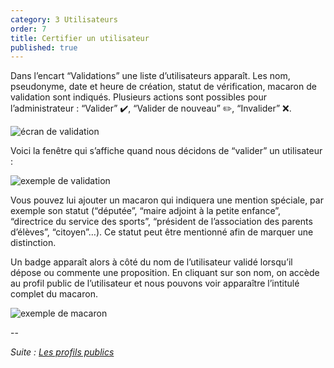 ```yaml
---
category: 3 Utilisateurs
order: 7
title: Certifier un utilisateur
published: true
---
```

Dans l’encart “Validations” une liste d’utilisateurs apparaît. Les nom, pseudonyme, date et heure de création, statut de vérification, macaron de validation sont indiqués. Plusieurs actions sont possibles pour l’administrateur : “Valider” ✔️, “Valider de nouveau” ✏️, “Invalider” ❌.

![écran de validation]({{site.baseurl}}/images/valider.png)

Voici la fenêtre qui s’affiche quand nous décidons de “valider” un utilisateur : 

![exemple de validation]({{site.baseurl}}/images/xavier_valider.png)

Vous pouvez lui ajouter un macaron qui indiquera une mention spéciale, par exemple son statut (“députée”, “maire adjoint à la petite enfance”, “directrice du service des sports”, “président de l’association des parents d’élèves”, “citoyen”…). Ce statut peut être mentionné afin de marquer une distinction.

Un badge apparaît alors à côté du nom de l’utilisateur validé lorsqu’il dépose ou commente une proposition. En cliquant sur son nom, on accède au profil public de l’utilisateur et nous pouvons voir apparaître l’intitulé complet du macaron.

![exemple de macaron]({{site.baseurl}}/images/macaron.png)

--

*Suite : [Les profils publics]({{site.baseurl}}/3-utilisateurs/7-profils-publics/)*